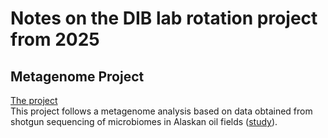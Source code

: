 # Notes on the DIB lab rotation project from 2025
## Metagenome Project
[The project](https://dib-lab.github.io/dib_rotation/)  
This project follows a metagenome analysis based on data obtained from shotgun sequencing of microbiomes in Alaskan oil fields ([study](https://journals.asm.org/doi/10.1128/mbio.01669-15)).
